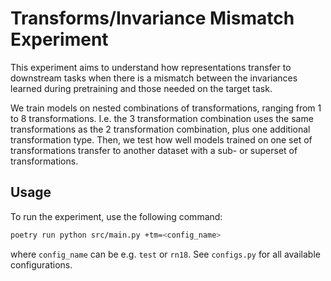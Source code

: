 # Transforms/Invariance Mismatch Experiment

This experiment aims to understand how representations transfer to downstream tasks when there is a mismatch between the invariances learned during pretraining and those needed on the target task.

We train models on nested combinations of transformations, ranging from 1 to 8 transformations.
I.e. the 3 transformation combination uses the same transformations as the 2 transformation combination, plus one additional transformation type.
Then, we test how well models trained on one set of transformations transfer to another dataset with a sub- or superset of transformations.

## Usage

To run the experiment, use the following command:

```bash
poetry run python src/main.py +tm=<config_name>
```

where `config_name` can be e.g. `test` or `rn18`.
See `configs.py` for all available configurations.
